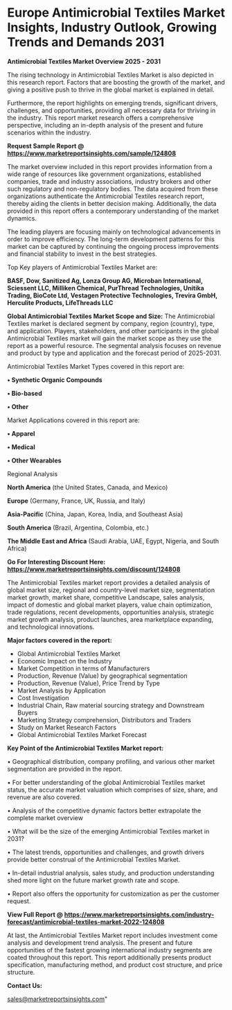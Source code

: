 # Europe Antimicrobial Textiles Market Insights, Industry Outlook, Growing Trends and Demands 2031

<Strong> Antimicrobial Textiles Market Overview 2025 - 2031</strong>

The rising technology in Antimicrobial Textiles Market is also depicted in this research report. Factors that are boosting the growth of the market, and giving a positive push to thrive in the global market is explained in detail.

Furthermore, the report highlights on emerging trends, significant drivers, challenges, and opportunities, providing all necessary data for thriving in the industry. This report market research offers a comprehensive perspective, including an in-depth analysis of the present and future scenarios within the industry.

<strong>Request Sample Report @ <a href=https://www.marketreportsinsights.com/sample/124808>https://www.marketreportsinsights.com/sample/124808</a></strong>

The market overview included in this report provides information from a wide range of resources like government organizations, established companies, trade and industry associations, industry brokers and other such regulatory and non-regulatory bodies. The data acquired from these organizations authenticate the Antimicrobial Textiles research report, thereby aiding the clients in better decision making. Additionally, the data provided in this report offers a contemporary understanding of the market dynamics.

The leading players are focusing mainly on technological advancements in order to improve efficiency. The long-term development patterns for this market can be captured by continuing the ongoing process improvements and financial stability to invest in the best strategies.

Top Key players of Antimicrobial Textiles Market are:

<strong>BASF, Dow, Sanitized Ag, Lonza Group AG, Microban International, Sciessent LLC, Milliken Chemical, PurThread Technologies, Unitika Trading, BioCote Ltd, Vestagen Protective Technologies, Trevira GmbH, Herculite Products, LifeThreads LLC</strong>

<strong><b>Global Antimicrobial Textiles Market Scope and Size:</b></strong>
The Antimicrobial Textiles market is declared segment by company, region (country), type, and application. Players, stakeholders, and other participants in the global Antimicrobial Textiles market will gain the market scope as they use the report as a powerful resource. The segmental analysis focuses on revenue and product by type and application and the forecast period of 2025-2031.

Antimicrobial Textiles Market Types covered in this report are:

<strong>• Synthetic Organic Compounds

• Bio-based

• Other</strong>

Market Applications covered in this report are:

<strong>• Apparel

• Medical

• Other Wearables</strong> 

Regional Analysis

<strong>North America</strong> (the United States, Canada, and Mexico)

<strong>Europe</strong> (Germany, France, UK, Russia, and Italy)

<strong>Asia-Pacific</strong> (China, Japan, Korea, India, and Southeast Asia)

<strong>South America</strong> (Brazil, Argentina, Colombia, etc.)

<strong>The Middle East and Africa</strong> (Saudi Arabia, UAE, Egypt, Nigeria, and South Africa)

<strong>Go For Interesting Discount Here: <a href=https://www.marketreportsinsights.com/discount/124808>https://www.marketreportsinsights.com/discount/124808</a></strong>

The Antimicrobial Textiles market report provides a detailed analysis of global market size, regional and country-level market size, segmentation market growth, market share, competitive Landscape, sales analysis, impact of domestic and global market players, value chain optimization, trade regulations, recent developments, opportunities analysis, strategic market growth analysis, product launches, area marketplace expanding, and technological innovations.

<strong><b>Major factors covered in the report:</b></strong>
<ul>
  <li>Global Antimicrobial Textiles Market </li>
  <li>Economic Impact on the Industry</li>
  <li>Market Competition in terms of Manufacturers</li>
  <li>Production, Revenue (Value) by geographical segmentation</li>
  <li>Production, Revenue (Value), Price Trend by Type</li>
  <li>Market Analysis by Application</li>
  <li>Cost Investigation</li>
  <li>Industrial Chain, Raw material sourcing strategy and Downstream Buyers</li>
  <li>Marketing Strategy comprehension, Distributors and Traders</li>
  <li>Study on Market Research Factors</li>
  <li>Global Antimicrobial Textiles Market Forecast</li>
</ul>

<strong><b>Key Point of the Antimicrobial Textiles Market report:</b></strong>

• Geographical distribution, company profiling, and various other market segmentation are provided in the report.

• For better understanding of the global Antimicrobial Textiles market status, the accurate market valuation which comprises of size, share, and revenue are also covered.

• Analysis of the competitive dynamic factors better extrapolate the complete market overview

• What will be the size of the emerging Antimicrobial Textiles market in 2031?

• The latest trends, opportunities and challenges, and growth drivers provide better construal of the Antimicrobial Textiles Market.

• In-detail industrial analysis, sales study, and production understanding shed more light on the future market growth rate and scope.

• Report also offers the opportunity for customization as per the customer request.

<strong><b>View Full Report @ <a href=https://www.marketreportsinsights.com/industry-forecast/antimicrobial-textiles-market-2022-124808>https://www.marketreportsinsights.com/industry-forecast/antimicrobial-textiles-market-2022-124808</a></b></strong>


At last, the Antimicrobial Textiles Market report includes investment come analysis and development trend analysis. The present and future opportunities of the fastest growing international industry segments are coated throughout this report. This report additionally presents product specification, manufacturing method, and product cost structure, and price structure.

<strong>Contact Us:</strong>

sales@marketreportsinsights.com"
